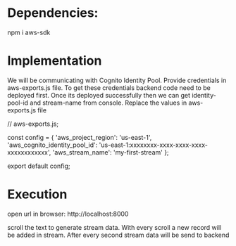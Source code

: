 # Dependencies:
npm i aws-sdk

# Implementation
We will be communicating with Cognito Identity Pool. Provide credentials in aws-exports.js file. To get these credentials backend code need to be deployed first. Once its deployed successfully then we can get identity-pool-id and stream-name from console. Replace the values in aws-exports.js file

// aws-exports.js;

const config = {
    'aws_project_region': 'us-east-1',
    'aws_cognito_identity_pool_id': 'us-east-1:xxxxxxxx-xxxx-xxxx-xxxx-xxxxxxxxxxxx',
    'aws_stream_name': 'my-first-stream'
};

export default config;

# Execution

open url in browser: http://localhost:8000

scroll the text to generate stream data. With every scroll a new record will be added in stream. After every second stream data will be send to backend
